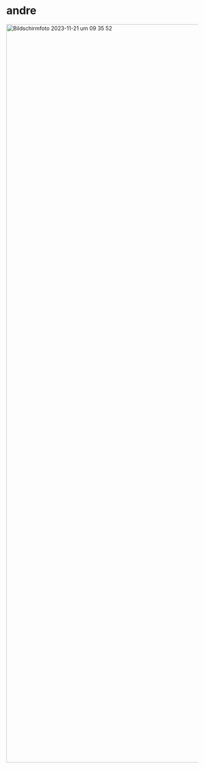 # andre

<img width="1937" alt="Bildschirmfoto 2023-11-21 um 09 35 52" src="https://github.com/Damon0603/andre/assets/110039208/c8170547-43d3-40ec-910b-204715b11058">
